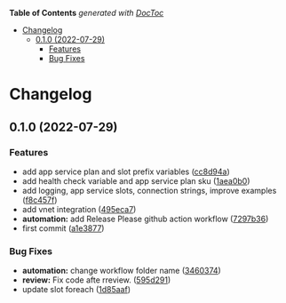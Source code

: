 <!-- START doctoc generated TOC please keep comment here to allow auto update -->
<!-- DON'T EDIT THIS SECTION, INSTEAD RE-RUN doctoc TO UPDATE -->
**Table of Contents**  *generated with [DocToc](https://github.com/thlorenz/doctoc)*

- [Changelog](#changelog)
  - [0.1.0 (2022-07-29)](#010-2022-07-29)
    - [Features](#features)
    - [Bug Fixes](#bug-fixes)

<!-- END doctoc generated TOC please keep comment here to allow auto update -->

# Changelog

## 0.1.0 (2022-07-29)


### Features

* add app service plan and slot prefix variables ([cc8d94a](https://github.com/padok-team/terraform-azurerm-app-service-container-linux/commit/cc8d94a81288c9b72bccbda520b4f935a25e2ef7))
* add health check variable and app service plan sku ([1aea0b0](https://github.com/padok-team/terraform-azurerm-app-service-container-linux/commit/1aea0b0c6b3befdfd0ed0f0e665b080c57a8785e))
* add logging, app service slots, connection strings, improve examples ([f8c457f](https://github.com/padok-team/terraform-azurerm-app-service-container-linux/commit/f8c457fcace3b153a8e52f776085e8719cf52969))
* add vnet integration ([495eca7](https://github.com/padok-team/terraform-azurerm-app-service-container-linux/commit/495eca78fd1ec8f3e3b0cb9934c1c15a2260aa7c))
* **automation:** add Release Please github action workflow ([7297b36](https://github.com/padok-team/terraform-azurerm-app-service-container-linux/commit/7297b3623097fed442b96e349a405d64cf6f6586))
* first commit ([a1e3877](https://github.com/padok-team/terraform-azurerm-app-service-container-linux/commit/a1e3877a455ac41434dcbf68d059ff00a9964f3e))


### Bug Fixes

* **automation:** change workflow folder name ([3460374](https://github.com/padok-team/terraform-azurerm-app-service-container-linux/commit/34603743a6b332a3ca4f348bd1cabbe3d63dd69e))
* **review:** Fix code afte rreview. ([595d291](https://github.com/padok-team/terraform-azurerm-app-service-container-linux/commit/595d291099a2b90f83047f416dbdabd52429a31e))
* update slot foreach ([1d85aaf](https://github.com/padok-team/terraform-azurerm-app-service-container-linux/commit/1d85aafe229efbbbf1102c04c16f6016910bd18c))
